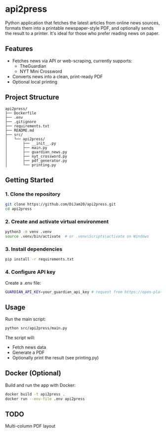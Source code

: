 # api2press
Python application that fetches the latest articles 
from online news sources, formats them into a printable newspaper-style PDF, 
and optionally sends the result to a printer. It's ideal for those who prefer 
reading news on paper.

## Features
- Fetches news via API or web-scraping, currently supports:
  - TheGuardian
  - NYT Mini Crossword
- Converts news into a clean, print-ready PDF
- Optional local printing

## Project Structure
```
api2press/
├── Dockerfile
├── .env
├── .gitignore
├── requirements.txt
├── README.md
├── src/
│   └── api2press/
│       ├── __init__.py
│       ├── main.py
│       ├── guardian_news.py
│       ├── nyt_crossword.py
│       ├── pdf_generator.py
│       └── printing.py
```

## Getting Started
### 1. Clone the repository
```bash
git clone https://github.com/DiJam20/api2press.git
cd api2press
```

### 2. Create and activate virtual environment
```bash
python3 -m venv .venv
source .venv/bin/activate  # or .venv\Scripts\activate on Windows
```

### 3. Install dependencies
```bash
pip install -r requirements.txt
```

### 4. Configure API key
Create a .env file:
```bash
GUARDIAN_API_KEY=your_guardian_api_key # request from https://open-platform.theguardian.com/access/
```

## Usage
Run the main script:
```bash
python src/api2press/main.py
```
The script will:
- Fetch news data
- Generate a PDF
- Optionally print the result (see printing.py)

## Docker (Optional)
Build and run the app with Docker:
```bash
docker build -t api2press .
docker run --env-file .env api2press
```

## TODO
Multi-column PDF layout